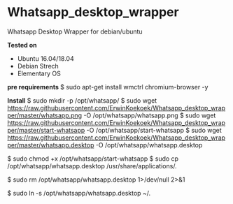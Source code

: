 # Whatsapp_desktop_wrapper
Whatsapp Desktop Wrapper for debian/ubuntu

**Tested on**
- Ubuntu 16.04/18.04
- Debian Strech
- Elementary OS

**pre requirements**
$ sudo apt-get install wmctrl chromium-browser -y

**Install**
$ sudo mkdir -p /opt/whatsapp/
$ sudo wget https://raw.githubusercontent.com/ErwinKoekoek/Whatsapp_desktop_wrapper/master/whatsapp.png -O /opt/whatsapp/whatsapp.png
$ sudo wget https://raw.githubusercontent.com/ErwinKoekoek/Whatsapp_desktop_wrapper/master/start-whatsapp -O /opt/whatsapp/start-whatsapp
$ sudo wget https://raw.githubusercontent.com/ErwinKoekoek/Whatsapp_desktop_wrapper/master/whatsapp.desktop -O /opt/whatsapp/whatsapp.desktop

$ sudo chmod +x /opt/whatsapp/start-whatsapp
$ sudo cp /opt/whatsapp/whatsapp.desktop /usr/share/applications/.

$ sudo rm /opt/whatsapp/whatsapp.desktop 1>/dev/null 2>&1

$ sudo ln -s /opt/whatsapp/whatsapp.desktop ~/.

